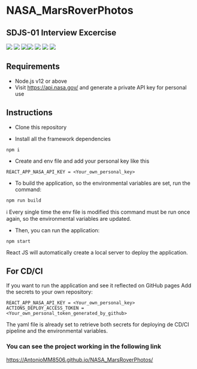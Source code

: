 # NASA_MarsRoverPhotos
## SDJS-01 Interview Excercise

<img src = "https://img.shields.io/badge/React-20232A?style=for-the-badge&logo=react&logoColor=61DAFB"> <img src = "https://img.shields.io/badge/JavaScript-323330?style=for-the-badge&logo=javascript&logoColor=F7DF1E"> <img src = "https://img.shields.io/badge/css3-%231572B6.svg?style=for-the-badge&logo=css3&logoColor=white"><img src = "https://img.shields.io/badge/github%20actions-%232671E5.svg?style=for-the-badge&logo=githubactions&logoColor=white"> <img src = "https://img.shields.io/badge/Node.js-43853D?style=for-the-badge&logo=node.js&logoColor=white"> <img src="https://img.shields.io/badge/Freecodecamp-%23123.svg?&style=for-the-badge&logo=freecodecamp&logoColor=green"> <img src= "https://img.shields.io/badge/Postman-FF6C37?style=for-the-badge&logo=postman&logoColor=white">

## Requirements
- Node.js v12 or above
- Visit https://api.nasa.gov/ and generate a private API key for personal use

## Instructions
- Clone this repository

- Install all the framework dependencies
```
npm i 
```
- Create and env file and add your personal key like this
```
REACT_APP_NASA_API_KEY = <Your_own_personal_key>
```

- To build the application, so the environmental variables are set, run the command:
```
npm run build
```
:information_source: Every single time the env file is modified this command must be run once again, so the environmental variables are updated.

- Then, you can run the application:
```
npm start
```

React JS will automatically create a local server to deploy the application.

## For CD/CI
If you want to run the application and see it reflected on GitHub pages
Add the secrets to your own repository:
```
REACT_APP_NASA_API_KEY = <Your_own_personal_key>
ACTIONS_DEPLOY_ACCESS_TOKEN = <Your_own_personal_token_generated_by_github>
```
The yaml file is already set to retrieve both secrets for deploying de CD/CI pipeline and the environmental variables.

### You can see the project working in the following link

https://AntonioMM8506.github.io/NASA_MarsRoverPhotos/




